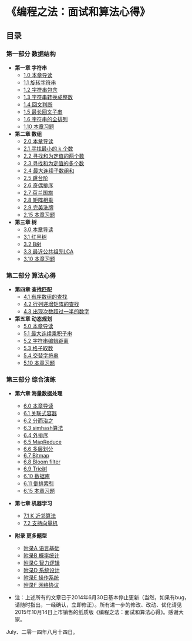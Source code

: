 # 《编程之法：面试和算法心得》

## 目录

### 第一部分 数据结构

* **第一章 字符串**
  * [1.0 本章导读](01.00.md)
  * [1.1 旋转字符串](01.01.md)
  * [1.2 字符串包含](01.02.md)
  * [1.3 字符串转换成整数](01.03.md)
  * [1.4 回文判断](01.04.md)
  * [1.5 最长回文子串](01.05.md)
  * [1.6 字符串的全排列](01.06.md)
  * [1.10 本章习题](01.10.md)
* **第二章 数组**
  * [2.0 本章导读](02.00.md)
  * [2.1 寻找最小的 k 个数](02.01.md) 
  * [2.2 寻找和为定值的两个数](02.02.md)
  * [2.3 寻找和为定值的多个数](02.03.md)
  * [2.4 最大连续子数组和](02.04.md)
  * [2.5 跳台阶](02.05.md)
  * [2.6 奇偶排序](02.06.md)
  * [2.7 荷兰国旗](02.07.md)
  * [2.8 矩阵相乘](02.08.md)
  * [2.9 完美洗牌](02.09.md)
  * [2.15 本章习题](02.15.md)
* **第三章 树**
  * [3.0 本章导读](03.00.md)
  * [3.1 红黑树](03.01.md)
  * [3.2 B树](03.02.md)
  * [3.3 最近公共祖先LCA](03.03.md)
  * [3.10 本章习题](03.10.md)

### 第二部分 算法心得

* **第四章 查找匹配**
  * [4.1 有序数组的查找](04.01.md)
  * [4.2 行列递增矩阵的查找](04.02.md)
  * [4.3 出现次数超过一半的数字](04.03.md)
* **第五章 动态规划**
  * [5.0 本章导读](05.00.md)
  * [5.1 最大连续乘积子串](05.01.md)
  * [5.2 字符串编辑距离](05.02.md)
  * [5.3 格子取数](05.03.md)
  * [5.4 交替字符串](05.04.md)
  * [5.10 本章习题](05.10.md)

### 第三部分 综合演练

* **第六章 海量数据处理**
  * [6.0 本章导读](06.00.md)
  * [6.1 关联式容器](06.01.md)
  * [6.2 分而治之](06.02.md)
  * [6.3 simhash算法](06.03.md)
  * [6.4 外排序](06.04.md)
  * [6.5 MapReduce](06.05.md)
  * [6.6 多层划分](06.06.md)
  * [6.7 Bitmap](06.07.md)
  * [6.8 Bloom filter](06.08.md)
  * [6.9 Trie树](06.09.md)
  * [6.10 数据库](06.10.md)
  * [6.11 倒排索引](06.11.md)
  * [6.15 本章习题](06.15.md)
* **第七章 机器学习**
  * [7.1 K 近邻算法](07.01.md)
  * [7.2 支持向量机](07.02.svm.md)
* **附录 更多题型**

  * [附录A 语言基础](08.00.md)
  * [附录B 概率统计](08.01.md)
  * [附录C 智力逻辑](08.02.md)
  * [附录D 系统设计](08.03.md)
  * [附录E 操作系统](08.04.md)
  * [附录F 网络协议](08.05.md)

* 注：上述所有的文章已于2014年6月30日基本停止更新（当然，如果有bug，请随时指出，一经确认，立即修正）。所有进一步的修改、改动、优化请见2015年10月14日上市销售的纸质版《编程之法：面试和算法心得》。感谢大家。

July、二零一四年八月十四日。



